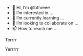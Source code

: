 - 👋 Hi, I’m @bthreee
- 👀 I’m interested in ...
- 🌱 I’m currently learning ...
- 💞️ I’m looking to collaborate on ...
- 📫 How to reach me ...

<!---
bthreee/bthreee is a ✨ special ✨ repository because its `README.md` (this file) appears on your GitHub profile.
You can click the Preview link to take a look at your changes.
--->






Terrrr 

Yerrrrr
